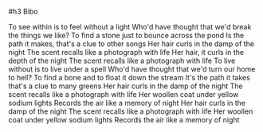 #h3 Bibo

To see within is to feel without a light
Who'd have thought that we'd break the things we like?
To find a stone just to bounce across the pond
Is the path it makes, that's a clue to other songs
Her hair curls in the damp of the night
The scent recalls like a photograph with life
Her hair, it curls in the depth of the night
The scent recalls like a photograph with life
To live without is to live under a spell
Who'd have thought that we'd turn our home to hell?
To find a bone and to float it down the stream
It's the path it takes that's a clue to many greens
Her hair curls in the damp of the night
The scent recalls like a photograph with life
Her woollen coat under yellow sodium lights
Records the air like a memory of night
Her hair curls in the damp of the night
The scent recalls like a photograph with life
Her woollen coat under yellow sodium lights
Records the air like a memory of night
